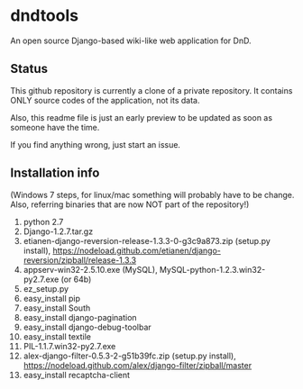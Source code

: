 dndtools
==========

An open source Django-based wiki-like web application for DnD.

Status
------
This github repository is currently a clone of a private repository. It contains ONLY source codes of the application, not its data. 

Also, this readme file is just an early preview to be updated as soon as someone have the time. 

If you find anything wrong, just start an issue.

Installation info
-----------------
(Windows 7 steps, for linux/mac something will probably have to be change. Also, referring binaries that are now NOT part of the repository!)

1. python 2.7
2. Django-1.2.7.tar.gz
3. etianen-django-reversion-release-1.3.3-0-g3c9a873.zip (setup.py install), https://nodeload.github.com/etianen/django-reversion/zipball/release-1.3.3
4. appserv-win32-2.5.10.exe (MySQL), MySQL-python-1.2.3.win32-py2.7.exe (or 64b)
5. ez_setup.py
6. easy_install pip
7. easy_install South
8. easy_install django-pagination
9. easy_install django-debug-toolbar
10. easy_install textile
11. PIL-1.1.7.win32-py2.7.exe
12. alex-django-filter-0.5.3-2-g51b39fc.zip (setup.py install), https://nodeload.github.com/alex/django-filter/zipball/master
13. easy_install recaptcha-client